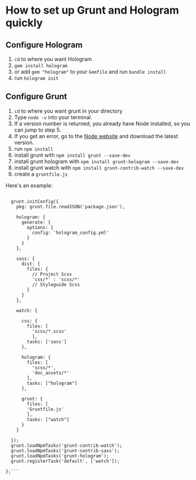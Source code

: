# How to set up Grunt and Hologram quickly

## Configure Hologram

1. `cd` to where you want Hologram
2. `gem install hologram`
3. or add `gem "hologram"` to your `Gemfile` and run `bundle install`
4. run `hologram init`

## Configure Grunt

1. `cd` to where you want grunt in your directory
2. Type `node -v` into your terminal.
3. If a version number is returned, you already have Node installed, so you can jump to step 5.
4. If you get an error, go to the [Node website](http://nodejs.org/) and download the latest version.
5. run `npm install`
6. install grunt with `npm install grunt --save-dev`
7. install grunt hologram with `npm install grunt-hologram --save-dev`
8. install grunt watch with `npm install grunt-contrib-watch --save-dev`
9. create a `gruntfile.js`

Here's an example:

```module.exports = function(grunt) {

  grunt.initConfig({
    pkg: grunt.file.readJSON('package.json'),

    hologram: {
      generate: {
        options: {
          config: 'hologram_config.yml'
        }
      }
    },

    sass: {
      dist: {
        files: {
          // Project Scss
          'css/*' : 'scss/*'
          // Styleguide Scss
        }
      }
    },

    watch: {

      css: {
        files: [
          'scss/*.scss'
          ],
        tasks: ['sass']
      },

      hologram: {
        files: [
          'scss/*',
          'doc_assets/*'
        ],
        tasks: ["hologram"]
      },

      grunt: {
        files: [
        'Gruntfile.js'
        ],
        tasks: ["watch"]
      }
    }

  });
  grunt.loadNpmTasks('grunt-contrib-watch');
  grunt.loadNpmTasks('grunt-contrib-sass');
  grunt.loadNpmTasks('grunt-hologram');
  grunt.registerTask('default', ['watch']);

};```